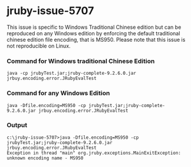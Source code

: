 # jruby-issue-5707

This issue is specific to Windows Traditional Chinese edition but can be reproduced on any Windows edition by enforcing the default traditional chinese edition file encoding, that is MS950. Please note that this issue is not reproducible on Linux.

### Command for Windows traditional Chinese Edition
``java -cp jrubyTest.jar;jruby-complete-9.2.6.0.jar jrbuy.encoding.error.JRubyEvalTest``


### Command for any Windows Edition
``java -Dfile.encoding=MS950 -cp jrubyTest.jar;jruby-complete-9.2.6.0.jar jrbuy.encoding.error.JRubyEvalTest``

### Output
```
c:\jruby-issue-5707>java -Dfile.encoding=MS950 -cp jrubyTest.jar;jruby-complete-9.2.6.0.jar jrbuy.encoding.error.JRubyEvalTest
Exception in thread "main" org.jruby.exceptions.MainExitException: unknown encoding name - MS950
```
